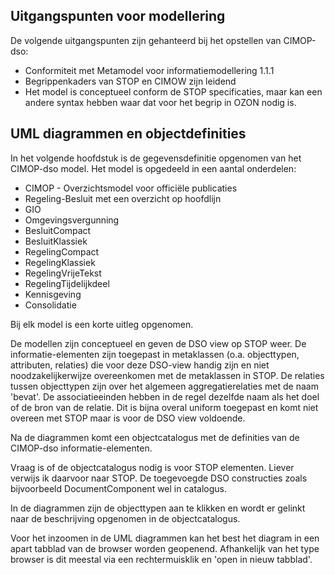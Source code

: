 Uitgangspunten voor modellering
-----------------

De volgende uitgangspunten zijn gehanteerd bij het opstellen van CIMOP-dso:

- Conformiteit met Metamodel voor informatiemodellering 1.1.1
- Begrippenkaders van STOP en CIMOW zijn leidend
- Het model is conceptueel conform de STOP specificaties, maar kan een andere syntax hebben waar dat voor het begrip in OZON nodig is.

UML diagrammen en objectdefinities
-----------------

In het volgende hoofdstuk is de gegevensdefinitie opgenomen van het CIMOP-dso model. Het model is opgedeeld in een aantal onderdelen:
- CIMOP - Overzichtsmodel voor officiële publicaties
- Regeling-Besluit met een overzicht op hoofdlijn
- GIO
- Omgevingsvergunning
- BesluitCompact
- BesluitKlassiek
- RegelingCompact
- RegelingKlassiek
- RegelingVrijeTekst
- RegelingTijdelijkdeel
- Kennisgeving
- Consolidatie

Bij elk model is een korte uitleg opgenomen.

De modellen zijn conceptueel en geven de DSO view op STOP weer. De informatie-elementen zijn toegepast in metaklassen (o.a. objecttypen, attributen, relaties) die voor deze DSO-view handig zijn en niet noodzakelijkerwijze overeenkomen met de metaklassen in STOP. De relaties tussen objecttypen zijn over het algemeen aggregatierelaties met de naam 'bevat'. De associatieeinden hebben in de regel dezelfde naam als het doel of de bron van de relatie. Dit is bijna overal uniform toegepast en komt niet overeen met STOP maar is voor de DSO view voldoende.

Na de diagrammen komt een objectcatalogus met de definities van de CIMOP-dso informatie-elementen.


<aside class="note">
Vraag is of de objectcatalogus nodig is voor STOP elementen. Liever verwijs ik daarvoor naar STOP. De toegevoegde DSO constructies zoals bijvoorbeeld DocumentComponent wel in catalogus.
</aside>


In de diagrammen zijn de objecttypen aan te klikken en wordt er gelinkt naar de beschrijving opgenomen in de objectcatalogus.

Voor het inzoomen in de UML diagrammen kan het best het diagram in een apart tabblad van de browser worden geopenend. Afhankelijk van het type browser is dit meestal via een rechtermuisklik en 'open in nieuw tabblad'.
